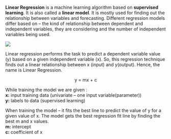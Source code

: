 **Linear Regression** is a machine learning algorithm based on **supervised learning**. It is also called a **linear model**. It is mostly used for finding out the relationship between variables and forecasting. Different regression models differ based on – the kind of relationship between dependent and independent variables, they are considering and the number of independent variables being used.
  
![](https://media.geeksforgeeks.org/wp-content/uploads/linear-regression-plot.jpg)

Linear regression performs the task to predict a dependent variable value (y) based on a given independent variable (x). So, this regression technique finds out a linear relationship between x (input) and y(output). Hence, the name is Linear Regression.  

<p align="center">y = mx + c</p>

While training the model we are given :  
**x:** input training data (univariate – one input variable(parameter))  
**y:** labels to data (supervised learning)

When training the model – it fits the best line to predict the value of y for a given value of x. The model gets the best regression fit line by finding the best m and x values.  
**m:** intercept  
**c:** coefficient of x